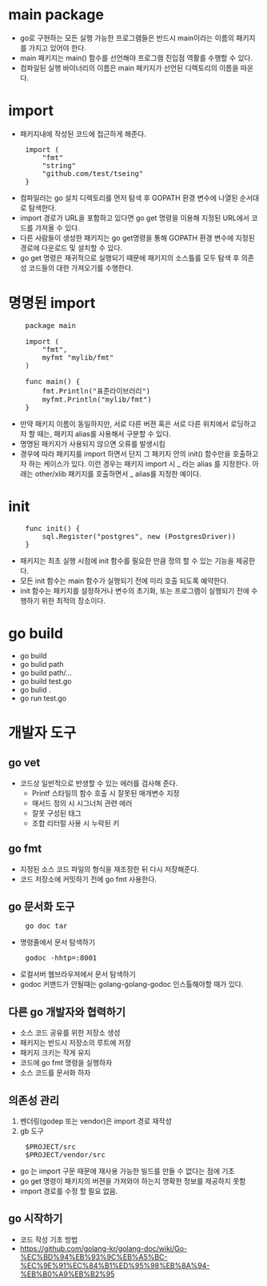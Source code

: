 # main package
- go로 구현하는 모든 실행 가능한 프로그램들은 반드시 main이라는 이름의 패키지를 가지고 있어야 한다.
- main 패키지는 main() 함수를 선언해야 프로그램 진입점 역활를 수행할 수 있다.
- 컴파일된 실행 바이너리의 이름은 main 패키지가 선언된 디렉토리의 이름을 따온다.

# import 
- 패키지내에 작성된 코드에 접근하게 해준다.
<pre>
    import (
        "fmt"
        "string"
        "github.com/test/tseing"
    }
</pre>
- 컴파일러는 go 설치 디렉토리를 먼저 탐색 후 GOPATH 환경 변수에 나열된 순서대로 탐색한다.
- import 경로가 URL을 포함하고 있다면 go get 명령을 이용해 지정된 URL에서 코드를 가져올 수 있다.
- 다른 사람들이 생성한 패키지는 go get명령을 통해 GOPATH 환경 변수에 지정된 경로에 다운로드 및 설치할 수 있다.
- go get 명령은 재귀적으로 실행되기 때문에 패키지의 소스틀를 모두 탐색 후 의존성 코드들의 대한 가져오기를 수행한다.

# 명명된 import 
<pre>
    package main
    
    import (
        "fmt",
        myfmt "mylib/fmt"
    )

    func main() {
        fmt.Println("표준라이브러리")
        myfmt.Println("mylib/fmt")
    }
</pre>
- 만약 패키지 이름이 동일하지만, 서로 다른 버젼 혹은 서로 다른 위치에서 로딩하고자 할 때는, 패키지 alias를 사용해서 구분할 수 있다.
- 명명된 패키지가 사용되지 않으면 오류를 발생시킴
- 경우에 따라 패키지를 import 하면서 단지 그 패키지 안의 init() 함수만을 호출하고자 하는 케이스가 있다. 이런 경우는 패키지 import 시 _ 라는 alias 를 지정한다. 아래는 other/xlib 패키지를 호출하면서 _ alias를 지정한 예이다.
# init
<pre>
    func init() {
        sql.Register("postgres", new (PostgresDriver))
    }
</pre>
- 패키지는 최초 실행 시점에 init 함수를 필요한 만큼 정의 할 수 있는 기능을 제공한다.
- 모든 init 함수는 main 함수가 실행되기 전에 미리 호출 되도록 예약한다.
- init 함수는 패키지를 설정하거나 변수의 초기화, 또는 프로그램이 실행되기 전에 수행하기 위한 최적의 장소이다.

# go build
- go build
- go bulid path
- go build path/...
- go build test.go
- go bulid .
- go run test.go

# 개발자 도구

## go vet
- 코드상 일반적으로 반생할 수 있는 에러를 검사해 준다.
    * Printf 스타일의 함수 호출 시 잘못된 매개변수 지정
    * 매서드 정의 시 시그너처 관련 에러
    * 잘못 구성된 태그
    * 조합 리터럴 사용 시 누락된 키

## go fmt
- 지정된 소스 코드 파일의 형식을 재조정한 뒤 다시 저장해준다.
- 코드 저장소에 커밋하기 전에 go fmt 사용한다.

## go 문서화 도구
<pre>
    go doc tar
</pre>
- 명령줄에서 문서 탐색하기
<pre>
    godoc -hhtp=:8001
</pre>
- 로컬서버 웹브라우져에서 문서 탐색하기
- godoc 커맨드가 안될때는 golang-golang-godoc 인스톨해야할 때가 있다.

## 다른 go 개발자와 협력하기
- 소스 코드 공유를 위한 저장소 생성
- 패키지는 반드시 저장소의 루트에 저장
- 패키지 크키는 작게 유지
- 코드에 go fmt 명령을 실행하자
- 소스 코드를 문서화 하자

## 의존성 관리
1. 벤더링(godep 또는 vendor)은 import 경로 재작성
2. gb 도구
<pre>
    $PROJECT/src
    $PROJECT/vendor/src
</pre>
* go 는 import 구문 때문에 재사용 가능한 빌드를 만들 수 없다는 점에 기초
* go get 명령이 패키지의 버젼을 가져와야 하는지 명확한 정보를 제공하지 못함
* import 경로를 수정 할 필요 없음.

## go 시작하기
* 코드 작성 기초 방법
* https://github.com/golang-kr/golang-doc/wiki/Go-%EC%BD%94%EB%93%9C%EB%A5%BC-%EC%9E%91%EC%84%B1%ED%95%98%EB%8A%94-%EB%B0%A9%EB%B2%95